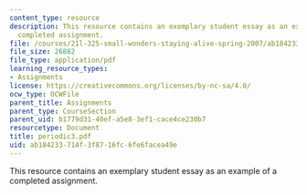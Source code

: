 ```yaml
---
content_type: resource
description: This resource contains an exemplary student essay as an example of a
  completed assignment.
file: /courses/21l-325-small-wonders-staying-alive-spring-2007/ab184233714f3f8716fc6fe6facea49e_periodic3.pdf
file_size: 26882
file_type: application/pdf
learning_resource_types:
- Assignments
license: https://creativecommons.org/licenses/by-nc-sa/4.0/
ocw_type: OCWFile
parent_title: Assignments
parent_type: CourseSection
parent_uid: b1779d31-40ef-a5e8-3ef1-cace4ce230b7
resourcetype: Document
title: periodic3.pdf
uid: ab184233-714f-3f87-16fc-6fe6facea49e
---
```

This resource contains an exemplary student essay as an example of a completed assignment.